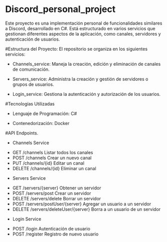 # Discord_personal_project

Este proyecto es una implementación personal de funcionalidades similares a Discord, desarrollado en C#. Está estructurado en varios servicios que gestionan diferentes aspectos de la aplicación, como canales, servidores y autenticación de usuarios.

#Estructura del Proyecto:
El repositorio se organiza en los siguientes servicios:

- Channels_service: Maneja la creación, edición y eliminación de canales de comunicación.

- Servers_service: Administra la creación y gestión de servidores o grupos de usuarios.

- Login_service: Gestiona la autenticación y autorización de los usuarios.

#Tecnologías Utilizadas

- Lenguaje de Programación: C#

- Contenedorización: Docker

#API Endpoints.

* Channels Service

- GET	/channels	Listar todos los canales
- POST	/channels	Crear un nuevo canal
- PUT	/channels/{id}	Editar un canal
- DELETE	/channels/{id}	Eliminar un canal

* Servers Service
  
- GET	/servers/{server}	Obtener un servidor
- POST	/servers/post	Crear un servidor
- DELETE /servers/delete Borrar un servidor
- POST /servers/postUser/{server} Agregar un usuario a un servidor
- DELETE /servers/deleteUser/{server} Borra a un usuario de un servidor

* Login Service
  
- POST	/login	Autenticación de usuario
- POST	/register	Registro de nuevo usuario
